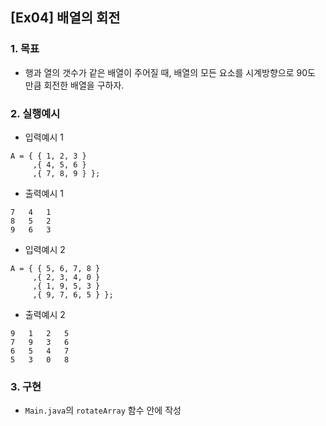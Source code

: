 ## [Ex04] 배열의 회전

### 1. 목표
* 행과 열의 갯수가 같은 배열이 주어질 때, 배열의 모든 요소를 시계방향으로 90도 만큼 회전한 배열을 구하자.


### 2. 실행예시

* 입력예시 1

```
A = { { 1, 2, 3 }
     ,{ 4, 5, 6 }
     ,{ 7, 8, 9 } };  
```

* 출력예시 1

```
7	4	1
8	5	2
9	6	3
```


* 입력예시 2

```
A = { { 5, 6, 7, 8 }
     ,{ 2, 3, 4, 0 }
     ,{ 1, 9, 5, 3 }
     ,{ 9, 7, 6, 5 } };  
```

* 출력예시 2

```
9	1	2	5
7	9	3	6
6	5	4	7
5	3	0	8
```


### 3. 구현
* `Main.java`의 `rotateArray` 함수 안에 작성
